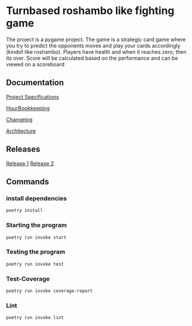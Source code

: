# Turnbased roshambo like fighting game
The project is a pygame project. The game is a strategic card game where you try to predict the opponents moves and play your cards accordingly (kindof like roshambo). Players have health and when it reaches zero, then its over. Score will be calculated based on the performance and can be viewed on a scoreboard

## Documentation
[Project Specifications](https://github.com/stenbra/ot-harjoitustyo/blob/master/Documentation/ProjectSpecifications.md)

[HourBookkeeping](https://github.com/stenbra/ot-harjoitustyo/blob/master/Documentation/WorkHourBookkeeping.md)

[Changelog](https://github.com/stenbra/ot-harjoitustyo/blob/master/Documentation/changelog.md)

[Architecture](https://github.com/stenbra/ot-harjoitustyo/blob/master/Documentation/architecture.md)
## Releases
[Release 1](https://github.com/stenbra/ot-harjoitustyo/releases/tag/Viikko5)
[Release 2](https://github.com/stenbra/ot-harjoitustyo/releases/tag/Viikko6)
## Commands
### install dependencies
` poetry install `
### Starting the program
` poetry run invoke start `
### Testing the program
` poetry run invoke test `
### Test-Coverage
` poetry run invoke coverage-report `
### Lint
` poetry run invoke lint `
